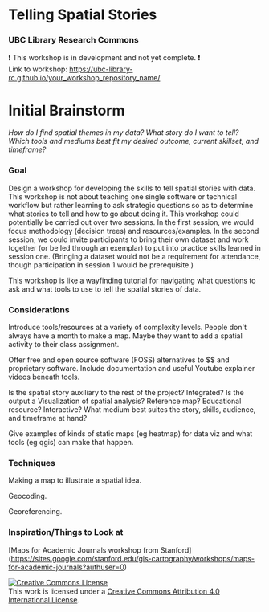 # Telling Spatial Stories
### UBC Library Research Commons

:heavy_exclamation_mark: This workshop is in development and not yet complete. :heavy_exclamation_mark:    
Link to workshop: https://ubc-library-rc.github.io/your_workshop_repository_name/

# Initial Brainstorm

*How do I find spatial themes in my data? What story do I want to tell? Which tools and mediums best fit my desired outcome, current skillset, and timeframe?* 
    
### Goal
Design a workshop for developing the skills to tell spatial stories with data. This workshop is not about teaching one single software or technical workflow but rather learning to ask strategic questions so as to determine what stories to tell and how to go about doing it. This workshop could potentially be carried out over two sessions. In the first session, we would focus methodology (decision trees) and resources/examples. In the second session, we could invite participants to bring their own dataset and work together (or be led through an exemplar) to put into practice skills learned in session one. (Bringing a dataset would not be a requirement for attendance, though participation in session 1 would be prerequisite.)

This workshop is like a wayfinding tutorial for navigating what questions to ask and what tools to use to tell the spatial stories of data. 
    
### Considerations 
Introduce tools/resources at a variety of complexity levels. People don't always have a month to make a map. Maybe they want to add a spatial activity to their class assignment. 

Offer free and open source software (FOSS) alternatives to $$ and proprietary software. Include documentation and useful Youtube explainer videos beneath tools. 

Is the spatial story auxiliary to the rest of the project? Integrated? Is the output a Visualization of spatial analysis? Reference map? Educational resource? Interactive? What medium best suites the story, skills, audience, and timeframe at hand? 

Give examples of kinds of static maps (eg heatmap) for data viz and what tools (eg qgis) can make that happen. 

### Techniques

Making a map to illustrate a spatial idea.

Geocoding.

Georeferencing.

### Inspiration/Things to Look at

[Maps for Academic Journals workshop from Stanford] (https://sites.google.com/stanford.edu/gis-cartography/workshops/maps-for-academic-journals?authuser=0)




















<a rel="license" href="http://creativecommons.org/licenses/by/4.0/"><img alt="Creative Commons License" style="border-width:0" src="https://i.creativecommons.org/l/by/4.0/88x31.png" /></a><br />This work is licensed under a <a rel="license" href="http://creativecommons.org/licenses/by/4.0/">Creative Commons Attribution 4.0 International License</a>.
